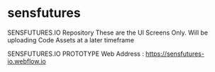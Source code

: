 # sensfutures
SENSFUTURES.IO Repository
These are the UI Screens Only. Will be uploading Code Assets at a later timeframe

SENSFUTURES.IO  PROTOTYPE 
Web Address : https://sensfutures-io.webflow.io
